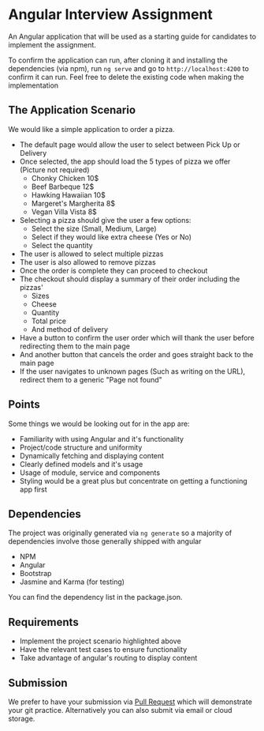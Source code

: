 # Angular Interview Assignment

An Angular application that will be used as a starting guide for candidates to implement the assignment.

To confirm the application can run, after cloning it and installing the dependencies (via npm), run `ng serve` and go to `http://localhost:4200` to confirm it can run. Feel free to delete the existing code when making the implementation

## The Application Scenario

We would like a simple application to order a pizza.

* The default page would allow the user to select between Pick Up or Delivery
* Once selected, the app should load the 5 types of pizza we offer (Picture not required)
  * Chonky Chicken 10$
  * Beef Barbeque 12$
  * Hawking Hawaiian 10$
  * Margeret's Margherita 8$
  * Vegan Villa Vista 8$
* Selecting a pizza should give the user a few options:
  * Select the size (Small, Medium, Large)
  * Select if they would like extra cheese (Yes or No)
  * Select the quantity
* The user is allowed to select multiple pizzas
* The user is also allowed to remove pizzas
* Once the order is complete they can proceed to checkout
* The checkout should display a summary of their order including the pizzas'
  * Sizes
  * Cheese
  * Quantity
  * Total price
  * And method of delivery
* Have a button to confirm the user order which will thank the user before redirecting them to the main page
* And another button that cancels the order and goes straight back to the main page
* If the user navigates to unknown pages (Such as writing on the URL), redirect them to a generic "Page not found"

<!-- 
    Other potential ideas:
    Handling of login/sign up - might be way too complicated
    Having a general purpose header/footer with links - would be nice
    Having extra pages like an about page? - to add on to the above
    Have a button to navigate back to the main page
 -->

## Points

Some things we would be looking out for in the app are:

* Familiarity with using Angular and it's functionality
* Project/code structure and uniformity
* Dynamically fetching and displaying content
* Clearly defined models and it's usage
* Usage of module, service and components
* Styling would be a great plus but concentrate on getting a functioning app first


## Dependencies

The project was originally generated via `ng generate` so a majority of dependencies involve those generally shipped with angular

* NPM
* Angular
* Bootstrap
* Jasmine and Karma (for testing)

You can find the dependency list in the package.json.

## Requirements

* Implement the project scenario highlighted above
* Have the relevant test cases to ensure functionality
* Take advantage of angular's routing to display content

## Submission

We prefer to have your submission via [Pull Request][1] which will demonstrate your git practice. Alternatively you can also submit via email or cloud storage.

[1]: https://github.com/pos-my/angular-interview/pulls
